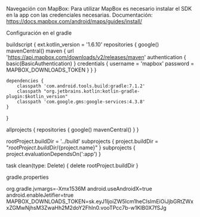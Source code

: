 Navegación con MapBox:
Para utilizar MapBox es necesario instalar el SDK en la app con las credenciales necesarias.
Documentación:
https://docs.mapbox.com/android/maps/guides/install/

Configuración en el gradle

buildscript {
    ext.kotlin_version = '1.6.10'
    repositories {
        google()
        mavenCentral()
        maven {
            url 'https://api.mapbox.com/downloads/v2/releases/maven'
            authentication {
                basic(BasicAuthentication)
            }
            credentials {
                username = 'mapbox'
                password = MAPBOX_DOWNLOADS_TOKEN
            }
        }
    }

    dependencies {
        classpath 'com.android.tools.build:gradle:7.1.2'
        classpath "org.jetbrains.kotlin:kotlin-gradle-plugin:$kotlin_version"
        classpath 'com.google.gms:google-services:4.3.8'
    }
}

allprojects {
    repositories {
        google()
        mavenCentral()
    }
}

rootProject.buildDir = '../build'
subprojects {
    project.buildDir = "${rootProject.buildDir}/${project.name}"
}
subprojects {
    project.evaluationDependsOn(':app')
}

task clean(type: Delete) {
    delete rootProject.buildDir
}


gradle.properties

org.gradle.jvmargs=-Xmx1536M
android.useAndroidX=true
android.enableJetifier=true
MAPBOX_DOWNLOADS_TOKEN=sk.eyJ1IjoiZW5lcm1heCIsImEiOiJjbGRtZWxxZGMwNjhsM3ZwaHh2M2doY2FhIn0.vooTPcc7b-w1KIB0X7fSJg